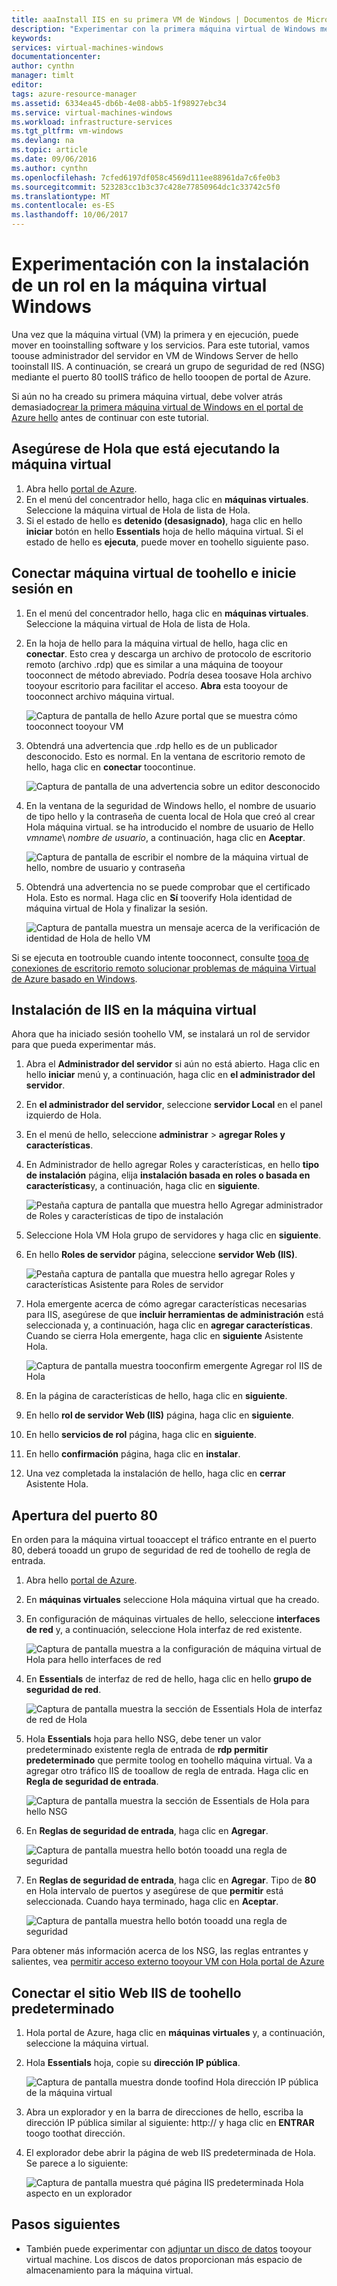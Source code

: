 ```yaml
---
title: aaaInstall IIS en su primera VM de Windows | Documentos de Microsoft
description: "Experimentar con la primera máquina virtual de Windows mediante la instalación de IIS y abrir el puerto 80 mediante Hola portal de Azure."
keywords: 
services: virtual-machines-windows
documentationcenter: 
author: cynthn
manager: timlt
editor: 
tags: azure-resource-manager
ms.assetid: 6334ea45-db6b-4e08-abb5-1f98927ebc34
ms.service: virtual-machines-windows
ms.workload: infrastructure-services
ms.tgt_pltfrm: vm-windows
ms.devlang: na
ms.topic: article
ms.date: 09/06/2016
ms.author: cynthn
ms.openlocfilehash: 7cfed6197df058c4569d111ee88961da7c6fe0b3
ms.sourcegitcommit: 523283cc1b3c37c428e77850964dc1c33742c5f0
ms.translationtype: MT
ms.contentlocale: es-ES
ms.lasthandoff: 10/06/2017
---
```

# <a name="experiment-with-installing-a-role-on-your-windows-vm"></a>Experimentación con la instalación de un rol en la máquina virtual Windows
Una vez que la máquina virtual (VM) la primera y en ejecución, puede mover en tooinstalling software y los servicios. Para este tutorial, vamos toouse administrador del servidor en VM de Windows Server de hello tooinstall IIS. A continuación, se creará un grupo de seguridad de red (NSG) mediante el puerto 80 tooIIS tráfico de hello tooopen de portal de Azure. 

Si aún no ha creado su primera máquina virtual, debe volver atrás demasiado[crear la primera máquina virtual de Windows en el portal de Azure hello](../virtual-machines-windows-hero-tutorial.md?toc=%2fazure%2fvirtual-machines%2fwindows%2ftoc.json) antes de continuar con este tutorial.

## <a name="make-sure-hello-vm-is-running"></a>Asegúrese de Hola que está ejecutando la máquina virtual
1. Abra hello [portal de Azure](https://portal.azure.com).
2. En el menú del concentrador hello, haga clic en **máquinas virtuales**. Seleccione la máquina virtual de Hola de lista de Hola.
3. Si el estado de hello es **detenido (desasignado)**, haga clic en hello **iniciar** botón en hello **Essentials** hoja de hello máquina virtual. Si el estado de hello es **ejecuta**, puede mover en toohello siguiente paso.

## <a name="connect-toohello-virtual-machine-and-sign-in"></a>Conectar máquina virtual de toohello e inicie sesión en
1. En el menú del concentrador hello, haga clic en **máquinas virtuales**. Seleccione la máquina virtual de Hola de lista de Hola.
2. En la hoja de hello para la máquina virtual de hello, haga clic en **conectar**. Esto crea y descarga un archivo de protocolo de escritorio remoto (archivo .rdp) que es similar a una máquina de tooyour tooconnect de método abreviado. Podría desea toosave Hola archivo tooyour escritorio para facilitar el acceso. **Abra** esta tooyour de tooconnect archivo máquina virtual.
   
    ![Captura de pantalla de hello Azure portal que se muestra cómo tooconnect tooyour VM](./media/hero-role/connect.png)
3. Obtendrá una advertencia que .rdp hello es de un publicador desconocido. Esto es normal. En la ventana de escritorio remoto de hello, haga clic en **conectar** toocontinue.
   
    ![Captura de pantalla de una advertencia sobre un editor desconocido](./media/hero-role/rdp-warn.png)
4. En la ventana de la seguridad de Windows hello, el nombre de usuario de tipo hello y la contraseña de cuenta local de Hola que creó al crear Hola máquina virtual. se ha introducido el nombre de usuario de Hello *vmname*&#92; *nombre de usuario*, a continuación, haga clic en **Aceptar**.
   
    ![Captura de pantalla de escribir el nombre de la máquina virtual de hello, nombre de usuario y contraseña](./media/hero-role/credentials.png)
5. Obtendrá una advertencia no se puede comprobar que el certificado Hola. Esto es normal. Haga clic en **Sí** tooverify Hola identidad de máquina virtual de Hola y finalizar la sesión.
   
   ![Captura de pantalla muestra un mensaje acerca de la verificación de identidad de Hola de hello VM](./media/hero-role/cert-warning.png)

Si se ejecuta en tootrouble cuando intente tooconnect, consulte [tooa de conexiones de escritorio remoto solucionar problemas de máquina Virtual de Azure basado en Windows](troubleshoot-rdp-connection.md?toc=%2fazure%2fvirtual-machines%2fwindows%2ftoc.json).

## <a name="install-iis-on-your-vm"></a>Instalación de IIS en la máquina virtual
Ahora que ha iniciado sesión toohello VM, se instalará un rol de servidor para que pueda experimentar más.

1. Abra el **Administrador del servidor** si aún no está abierto. Haga clic en hello **iniciar** menú y, a continuación, haga clic en **el administrador del servidor**.
2. En **el administrador del servidor**, seleccione **servidor Local** en el panel izquierdo de Hola. 
3. En el menú de hello, seleccione **administrar** > **agregar Roles y características**.
4. En Administrador de hello agregar Roles y características, en hello **tipo de instalación** página, elija **instalación basada en roles o basada en características**y, a continuación, haga clic en **siguiente**.
   
    ![Pestaña captura de pantalla que muestra hello Agregar administrador de Roles y características de tipo de instalación](./media/hero-role/role-wizard.png)
5. Seleccione Hola VM Hola grupo de servidores y haga clic en **siguiente**.
6. En hello **Roles de servidor** página, seleccione **servidor Web (IIS)**.
   
    ![Pestaña captura de pantalla que muestra hello agregar Roles y características Asistente para Roles de servidor](./media/hero-role/add-iis.png)
7. Hola emergente acerca de cómo agregar características necesarias para IIS, asegúrese de que **incluir herramientas de administración** está seleccionada y, a continuación, haga clic en **agregar características**. Cuando se cierra Hola emergente, haga clic en **siguiente** Asistente Hola.
   
    ![Captura de pantalla muestra tooconfirm emergente Agregar rol IIS de Hola](./media/hero-role/confirm-add-feature.png)
8. En la página de características de hello, haga clic en **siguiente**.
9. En hello **rol de servidor Web (IIS)** página, haga clic en **siguiente**. 
10. En hello **servicios de rol** página, haga clic en **siguiente**. 
11. En hello **confirmación** página, haga clic en **instalar**. 
12. Una vez completada la instalación de hello, haga clic en **cerrar** Asistente Hola.

## <a name="open-port-80"></a>Apertura del puerto 80
En orden para la máquina virtual tooaccept el tráfico entrante en el puerto 80, deberá tooadd un grupo de seguridad de red de toohello de regla de entrada. 

1. Abra hello [portal de Azure](https://portal.azure.com).
2. En **máquinas virtuales** seleccione Hola máquina virtual que ha creado.
3. En configuración de máquinas virtuales de hello, seleccione **interfaces de red** y, a continuación, seleccione Hola interfaz de red existente.
   
    ![Captura de pantalla muestra a la configuración de máquina virtual de Hola para hello interfaces de red](./media/hero-role/network-interface.png)
4. En **Essentials** de interfaz de red de hello, haga clic en hello **grupo de seguridad de red**.
   
    ![Captura de pantalla muestra la sección de Essentials Hola de interfaz de red de Hola](./media/hero-role/select-nsg.png)
5. Hola **Essentials** hoja para hello NSG, debe tener un valor predeterminado existente regla de entrada de **rdp permitir predeterminado** que permite toolog en toohello máquina virtual. Va a agregar otro tráfico IIS de tooallow de regla de entrada. Haga clic en **Regla de seguridad de entrada**.
   
    ![Captura de pantalla muestra la sección de Essentials de Hola para hello NSG](./media/hero-role/inbound.png)
6. En **Reglas de seguridad de entrada**, haga clic en **Agregar**.
   
    ![Captura de pantalla muestra hello botón tooadd una regla de seguridad](./media/hero-role/add-rule.png)
7. En **Reglas de seguridad de entrada**, haga clic en **Agregar**. Tipo de **80** en Hola intervalo de puertos y asegúrese de que **permitir** está seleccionada. Cuando haya terminado, haga clic en **Aceptar**.
   
    ![Captura de pantalla muestra hello botón tooadd una regla de seguridad](./media/hero-role/port-80.png)

Para obtener más información acerca de los NSG, las reglas entrantes y salientes, vea [permitir acceso externo tooyour VM con Hola portal de Azure](nsg-quickstart-portal.md?toc=%2fazure%2fvirtual-machines%2fwindows%2ftoc.json)

## <a name="connect-toohello-default-iis-website"></a>Conectar el sitio Web IIS de toohello predeterminado
1. Hola portal de Azure, haga clic en **máquinas virtuales** y, a continuación, seleccione la máquina virtual.
2. Hola **Essentials** hoja, copie su **dirección IP pública**.
   
    ![Captura de pantalla muestra donde toofind Hola dirección IP pública de la máquina virtual](./media/hero-role/ipaddress.png)
3. Abra un explorador y en la barra de direcciones de hello, escriba la dirección IP pública similar al siguiente: http://<publicIPaddress> y haga clic en **ENTRAR** toogo toothat dirección.
4. El explorador debe abrir la página de web IIS predeterminada de Hola. Se parece a lo siguiente:
   
    ![Captura de pantalla muestra qué página IIS predeterminada Hola aspecto en un explorador](./media/hero-role/iis-default.png)

## <a name="next-steps"></a>Pasos siguientes
* También puede experimentar con [adjuntar un disco de datos](attach-disk-portal.md?toc=%2fazure%2fvirtual-machines%2fwindows%2ftoc.json) tooyour virtual machine. Los discos de datos proporcionan más espacio de almacenamiento para la máquina virtual.

